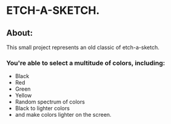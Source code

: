 # ETCH-A-SKETCH.
## About:
This small project represents an old classic of etch-a-sketch.
### You're able to select a multitude of colors, including:
- Black
- Red
- Green
- Yellow
- Random spectrum of colors
- Black to lighter colors
- and make colors lighter on the screen.


